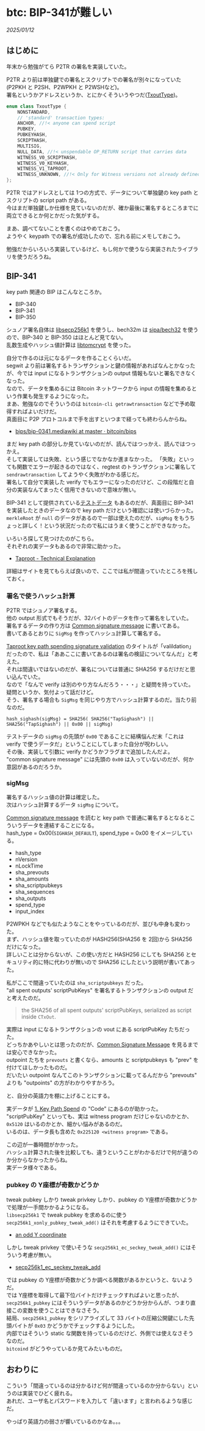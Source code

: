 # btc: BIP-341が難しい

_2025/01/12_

## はじめに

年末から勉強がてら P2TR の署名を実装していた。

P2TR より前は単独鍵での署名とスクリプトでの署名が別々になっていた(P2PKH と P2SH、P2WPKH と P2WSHなど)。  
署名というかアドレスというか、とにかくそういうやつだ([TxoutType](https://github.com/bitcoin/bitcoin/blob/35bf426e02210c1bbb04926f4ca2e0285fbfcd11/src/script/solver.h#L22-L35))。

```cpp
enum class TxoutType {
    NONSTANDARD,
    // 'standard' transaction types:
    ANCHOR, //!< anyone can spend script
    PUBKEY,
    PUBKEYHASH,
    SCRIPTHASH,
    MULTISIG,
    NULL_DATA, //!< unspendable OP_RETURN script that carries data
    WITNESS_V0_SCRIPTHASH,
    WITNESS_V0_KEYHASH,
    WITNESS_V1_TAPROOT,
    WITNESS_UNKNOWN, //!< Only for Witness versions not already defined above
};
```

P2TR ではアドレスとしては 1つの方式で、データについて単独鍵の key path とスクリプトの script path がある。  
今はまだ単独鍵しか仕様を見ていないのだが、確か最後に署名するところまでに両立できるとか何とかだった気がする。

まあ、調べてないことを書くのはやめておこう。  
ようやく keypath での署名が成功したので、忘れる前にメモしておこう。

勉強だからいろいろ実装しているけど、もし何かで使うなら実装されたライブラリを使うだろうね。

## BIP-341

key path 関連の BIP はこんなところか。

* BIP-340
* BIP-341
* BIP-350

シュノア署名自体は [libsecp256k1](https://github.com/bitcoin-core/secp256k1) を使うし、bech32m は [sipa/bech32](https://github.com/sipa/bech32) を使うので、BIP-340 と BIP-350 はほとんど見てない。  
乱数生成やハッシュ値計算は [libtomcrypt](https://github.com/libtom/libtomcrypt) を使った。

自分で作るのは元になるデータを作ることくらいだ。  
segwit より前は署名するトランザクションと鍵の情報があればなんとかなったが、今では input になるトランザクションの output 情報もないと署名できなくなった。  
なので、データを集めるには Bitcoin ネットワークから input の情報を集めるという作業も発生するようになった。  
まあ、勉強なのでそういうのは `bitcoin-cli getrawtransaction` などで予め取得すればよいだけだ。  
真面目に P2P プロトコルまで手を出すといつまで経っても終わらんからね。

* [bips/bip-0341.mediawiki at master · bitcoin/bips](https://github.com/bitcoin/bips/blob/master/bip-0341.mediawiki)

まだ key path の部分しか見ていないのだが、読んではつっかえ、読んではつっかえ。  
そして実装しては失敗、という感じでなかなか進まなかった。
「失敗」といっても関数でエラーが起きるのではなく、regtest のトランザクションに署名して `sendrawtransaction` してようやく失敗がわかる感じだ。  
署名して自分で実装した verify でもエラーになったのだけど、この段階だと自分の実装なんてまったく信用できないので意味が無い。

BIP-341 として提供されている[テストデータ](https://github.com/bitcoin/bips/blob/6a6ef3585f4a81390c8d2211b0b5ab8ddd794214/bip-0341/wallet-test-vectors.json) もあるのだが、真面目に BIP-341 を実装したときのデータなので key path だけという確認には使いづらかった。  
`merkleRoot` が `null` のデータがあるので一部は使えたのだが、`sigMsg` をもうちょっと詳しく！という状況だったので私にはうまく使うことができなかった。

いろいろ探して見つけたのがこちら。  
それぞれの実データもあるので非常に助かった。

* [Taproot - Technical Explanation](https://learnmeabitcoin.com/technical/upgrades/taproot/)

詳細はサイトを見てもらえば良いので、ここでは私が間違っていたところを残しておく。

### 署名で使うハッシュ計算

P2TR ではシュノア署名する。  
他の output 形式でもそうだが、32バイトのデータを作って署名をしていた。  
署名するデータの作り方は [Common signature message](https://github.com/bitcoin/bips/blob/master/bip-0341.mediawiki#common-signature-message) に書いてある。  
書いてあるとおりに `SigMsg` を作ってハッシュ計算して署名する。

[Taproot key path spending signature validation](https://github.com/bitcoin/bips/blob/master/bip-0341.mediawiki#taproot-key-path-spending-signature-validation) のタイトルが「valildation」だったので、私は「ああここに書いてあるのは署名の検証についてなんだ」と考えた。  
それは間違いではないのだが、署名については普通に SHA256 するだけだと思い込んでいた。  
なので「なんで verify は別のやり方なんだろう・・・」と疑問を持っていた。  
疑問というか、気付よって話だけど。  
そう、署名する場合も `SigMsg` を同じやり方でハッシュ計算するのだ。当たり前なのだ。

```
hash_sighash(sigMsg) = SHA256( SHA256("TapSighash") || SHA256("TapSighash") || 0x00 || sigMsg)
```

テストデータの `sigMsg` の先頭が `0x00` であることに結構悩んだ末「これは verify で使うデータだ」ということにしてしまった自分が呪わしい。  
その後、実装して引数に verify かどうかフラグまで追加したんだよ。  
"common signature message" には先頭の `0x00` は入っていないのだが、何か意図があるのだろうか。

### sigMsg

署名するハッシュ値の計算は確定した。  
次はハッシュ計算するデータ `sigMsg` について。

[Common signature message](https://github.com/bitcoin/bips/blob/master/bip-0341.mediawiki#common-signature-message) を読むと key path で普通に署名するとなるとこういうデータを連結することになる。  
hash_type = 0x00(`SIGHASH_DEFAULT`), spend_type = 0x00 をイメージしている。

* hash_type
* nVersion
* nLockTime
* sha_prevouts
* sha_amounts
* sha_scriptpubkeys
* sha_sequences
* sha_outputs
* spend_type
* input_index

P2WPKH などでも似たようなことをやっているのだが、並びも中身も変わった。  
まず、ハッシュ値を取っていたのが HASH256(SHA256 を 2回)から SHA256 だけになった。  
詳しいことは分からないが、この使い方だと HASH256 にしても SHA256 とセキュリティ的に特に代わりが無いので SHA256 にしたという説明が書いてあった。

私がここで間違っていたのは `sha_scriptpubkeys` だった。  
"all spent outputs' scriptPubKeys" を署名するトランザクションの output だと考えたのだ。

> the SHA256 of all spent outputs' scriptPubKeys, serialized as script inside `CTxOut`.

実際は input になるトランザクションの vout にある scriptPubKey たちだった。  
どっちかあやしいとは思ったのだが、[Common Signature Message](https://learnmeabitcoin.com/technical/upgrades/taproot/#common-signature-message) を見るまでは安心できなかった。  
outpoint たちを `prevouts` と書くなら、amounts と scriptpubkeys も "prev" を付けてほしかったものだ。  
だいたい outpoint なんてこのトランザクションに載ってるんだから "prevouts" よりも "outpoints" の方がわかりやすかろう。

と、自分の英語力を棚に上げることにする。

実データが [1. Key Path Spend](https://learnmeabitcoin.com/technical/upgrades/taproot/#example-1-key-path-spend) の "Code" にあるのが助かった。  
"scriptPubKey" といっても、実は witness program だけじゃないのかとか、`0x5120` はいるのかとか、細かい悩みがあるのだ。  
いるのは、データ長も含めた `0x225120 <witness program>` である。

この辺が一番時間がかかった。  
ハッシュ計算された後を比較しても、違うということがわかるだけで何が違うのか分からなかったからね。  
実データ様々である。

### pubkey の Y座標が奇数かどうか

tweak pubkey しかり tweak privkey しかり、pubkey の Y座標が奇数かどうかで処理が一手間かかるようになる。  
`libsecp256k1` で tweak pubkey を求めるのに使う `secp256k1_xonly_pubkey_tweak_add()` はそれを考慮するようにできていた。  

* [an odd Y coordinate](https://github.com/bitcoin-core/secp256k1/blob/v0.6.0/include/secp256k1_extrakeys.h#L104)

しかし tweak privkey で使いそうな `secp256k1_ec_seckey_tweak_add()` にはそういう考慮が無い。

* [secp256k1_ec_seckey_tweak_add](https://github.com/bitcoin-core/secp256k1/blob/v0.6.0/include/secp256k1.h#L738)

では pubkey の Y座標が奇数かどうか調べる関数があるかというと、ないようだ。  
では Y座標を取得して最下位バイトだけチェックすればよいと思ったが、`secp256k1_pubkey` にはそういうデータがあるのかどうか分からんが、つまり直接この変数を使うことはできなさそう。  
結局、`secp256k1_pubkey` をシリアライズして 33 バイトの圧縮公開鍵にした先頭バイトが `0x03` かどうかでチェックするようにした。  
内部ではそういう static な関数を持っているのだけど、外側では使えなさそうなのだ。  
`bitcoind` がどうやっているか見てみたいものだ。

## おわりに

こういう「間違っているのは分かるけど何が間違っているのか分からない」というのは実装でひどく疲れる。  
あれだ、ユーザ名とパスワードを入力して「違います」と言われるような感じだ。

やっぱり英語力の弱さが響いているのかなぁ。。。
